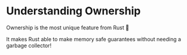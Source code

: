 # Understanding Ownership

Ownership is the most unique feature from Rust :crab:

It makes Rust able to make memory safe guarantees without needing a garbage collector!
